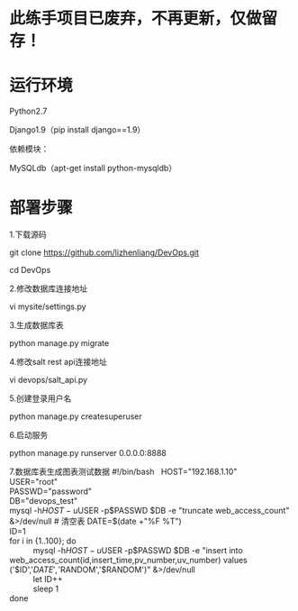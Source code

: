 # 此练手项目已废弃，不再更新，仅做留存！

# 运行环境

Python2.7

Django1.9（pip install django==1.9）

依赖模块：

MySQLdb（apt-get install python-mysqldb）

# 部署步骤
1.下载源码

git clone https://github.com/lizhenliang/DevOps.git

cd DevOps

2.修改数据库连接地址

vi mysite/settings.py   

3.生成数据库表

python manage.py migrate 

4.修改salt rest api连接地址

vi devops/salt_api.py 

5.创建登录用户名

python manage.py createsuperuser 

6.启动服务

python manage.py runserver 0.0.0.0:8888 

7.数据库表生成图表测试数据
\#!/bin/bash  
HOST="192.168.1.10"  
USER="root"  
PASSWD="password"  
DB="devops_test"  
mysql -h$HOST -u$USER -p$PASSWD $DB -e "truncate web_access_count" &>/dev/null # 清空表  
DATE=$(date +"%F %T")  
ID=1  
for i in {1..100}; do  
&emsp;&emsp;&emsp;mysql -h$HOST -u$USER -p$PASSWD $DB -e "insert into web_access_count(id,insert_time,pv_number,uv_number) values ('$ID','$DATE','$RANDOM','$RANDOM')" &>/dev/null  
&emsp;&emsp;&emsp;let ID++  
&emsp;&emsp;&emsp;sleep 1  
done  
